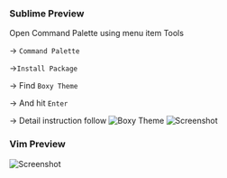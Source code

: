 ### Sublime   Preview
Open Command Palette using menu item Tools

→ ```Command Palette```

→```Install Package```

→ Find ```Boxy Theme```

→ And hit ```Enter```

→ Detail instruction follow ![Boxy Theme](https://github.com/oivva/st-boxy/wiki)
![Screenshot](http://i.imgur.com/YPFyLnd.png)

### Vim Preview
![Screenshot](http://i.imgur.com/96z02kj.png)
